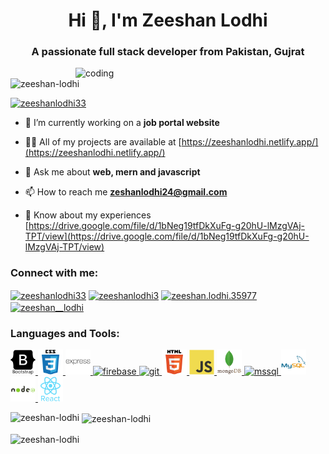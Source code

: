 <h1 align="center">Hi 👋, I'm Zeeshan Lodhi</h1>
<h3 align="center">A passionate full stack developer from Pakistan, Gujrat</h3>

<img align="right" src="https://i.pinimg.com/originals/f1/e7/34/f1e734f9cade86fe737a9aa404ad5677.gif" width="400" alt="coding">


<p align="left"> <img src="https://komarev.com/ghpvc/?username=zeeshan-lodhi&label=Profile%20views&color=0e75b6&style=flat" alt="zeeshan-lodhi" /> </p>

<p align="left"> <a href="https://twitter.com/zeeshanlodhi33" target="blank"><img src="https://img.shields.io/twitter/follow/zeeshanlodhi33?logo=twitter&style=for-the-badge" alt="zeeshanlodhi33" /></a> </p>

- 🔭 I’m currently working on a **job portal website**

- 👨‍💻 All of my projects are available at [https://zeeshanlodhi.netlify.app/](https://zeeshanlodhi.netlify.app/)

- 💬 Ask me about **web, mern and javascript**

- 📫 How to reach me **zeshanlodhi24@gmail.com**

- 📄 Know about my experiences [https://drive.google.com/file/d/1bNeg19tfDkXuFg-g20hU-lMzgVAj-TPT/view](https://drive.google.com/file/d/1bNeg19tfDkXuFg-g20hU-lMzgVAj-TPT/view)

<h3 align="left">Connect with me:</h3>
<p align="left">
<a href="https://twitter.com/zeeshanlodhi33" target="blank"><img align="center" src="https://raw.githubusercontent.com/rahuldkjain/github-profile-readme-generator/master/src/images/icons/Social/twitter.svg" alt="zeeshanlodhi33" height="30" width="40" /></a>
<a href="https://linkedin.com/in/zeeshanlodhi3" target="blank"><img align="center" src="https://raw.githubusercontent.com/rahuldkjain/github-profile-readme-generator/master/src/images/icons/Social/linked-in-alt.svg" alt="zeeshanlodhi3" height="30" width="40" /></a>
<a href="https://fb.com/zeeshan.lodhi.35977" target="blank"><img align="center" src="https://raw.githubusercontent.com/rahuldkjain/github-profile-readme-generator/master/src/images/icons/Social/facebook.svg" alt="zeeshan.lodhi.35977" height="30" width="40" /></a>
<a href="https://instagram.com/zeeshan__lodhi" target="blank"><img align="center" src="https://raw.githubusercontent.com/rahuldkjain/github-profile-readme-generator/master/src/images/icons/Social/instagram.svg" alt="zeeshan__lodhi" height="30" width="40" /></a>
</p>

<h3 align="left">Languages and Tools:</h3>
<p align="left"> <a href="https://getbootstrap.com" target="_blank" rel="noreferrer"> <img src="https://raw.githubusercontent.com/devicons/devicon/master/icons/bootstrap/bootstrap-plain-wordmark.svg" alt="bootstrap" width="40" height="40"/> </a> <a href="https://www.w3schools.com/css/" target="_blank" rel="noreferrer"> <img src="https://raw.githubusercontent.com/devicons/devicon/master/icons/css3/css3-original-wordmark.svg" alt="css3" width="40" height="40"/> </a> <a href="https://expressjs.com" target="_blank" rel="noreferrer"> <img src="https://raw.githubusercontent.com/devicons/devicon/master/icons/express/express-original-wordmark.svg" alt="express" width="40" height="40"/> </a> <a href="https://firebase.google.com/" target="_blank" rel="noreferrer"> <img src="https://www.vectorlogo.zone/logos/firebase/firebase-icon.svg" alt="firebase" width="40" height="40"/> </a> <a href="https://git-scm.com/" target="_blank" rel="noreferrer"> <img src="https://www.vectorlogo.zone/logos/git-scm/git-scm-icon.svg" alt="git" width="40" height="40"/> </a> <a href="https://www.w3.org/html/" target="_blank" rel="noreferrer"> <img src="https://raw.githubusercontent.com/devicons/devicon/master/icons/html5/html5-original-wordmark.svg" alt="html5" width="40" height="40"/> </a> <a href="https://developer.mozilla.org/en-US/docs/Web/JavaScript" target="_blank" rel="noreferrer"> <img src="https://raw.githubusercontent.com/devicons/devicon/master/icons/javascript/javascript-original.svg" alt="javascript" width="40" height="40"/> </a> <a href="https://www.mongodb.com/" target="_blank" rel="noreferrer"> <img src="https://raw.githubusercontent.com/devicons/devicon/master/icons/mongodb/mongodb-original-wordmark.svg" alt="mongodb" width="40" height="40"/> </a> <a href="https://www.microsoft.com/en-us/sql-server" target="_blank" rel="noreferrer"> <img src="https://www.svgrepo.com/show/303229/microsoft-sql-server-logo.svg" alt="mssql" width="40" height="40"/> </a> <a href="https://www.mysql.com/" target="_blank" rel="noreferrer"> <img src="https://raw.githubusercontent.com/devicons/devicon/master/icons/mysql/mysql-original-wordmark.svg" alt="mysql" width="40" height="40"/> </a> <a href="https://nodejs.org" target="_blank" rel="noreferrer"> <img src="https://raw.githubusercontent.com/devicons/devicon/master/icons/nodejs/nodejs-original-wordmark.svg" alt="nodejs" width="40" height="40"/> </a> <a href="https://reactjs.org/" target="_blank" rel="noreferrer"> <img src="https://raw.githubusercontent.com/devicons/devicon/master/icons/react/react-original-wordmark.svg" alt="react" width="40" height="40"/> </a> </p>

<p><img align="left" src="https://github-readme-stats.vercel.app/api/top-langs?username=zeeshan-lodhi&show_icons=true&locale=en&layout=compact" alt="zeeshan-lodhi" /></p>

<p>&nbsp;<img align="center" src="https://github-readme-stats.vercel.app/api?username=zeeshan-lodhi&show_icons=true&locale=en" alt="zeeshan-lodhi" /></p>

<p><img align="center" src="https://github-readme-streak-stats.herokuapp.com/?user=zeeshan-lodhi&" alt="zeeshan-lodhi" /></p>

